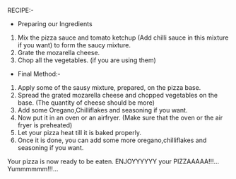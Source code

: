 RECIPE:-
- Preparing our Ingredients
1) Mix the pizza sauce and tomato ketchup (Add chilli sauce in this mixture if you want) to form the saucy mixture.
2) Grate the mozarella cheese.
3) Chop all the vegetables. (if you are using them)

- Final Method:-
1) Apply some of the sausy mixture, prepared, on the pizza base.
2) Spread the grated mozarella cheese and chopped vegetables on the base.
   (The quantity of cheese should be more)
3) Add some Oregano,Chilliflakes and seasoning if you want.
4) Now put it in an oven or an airfryer.
   (Make sure that the oven or the air fryer is preheated)
5) Let your pizza heat till it is baked properly.
6) Once it is done, you can add some more oregano,chilliflakes and seasoning if you want.

Your pizza is now ready to be eaten.
ENJOYYYYYY your PIZZAAAAA!!!...
Yummmmmm!!!...